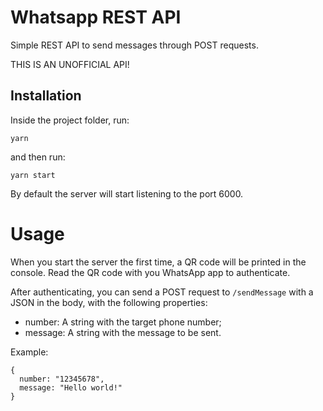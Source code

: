# Whatsapp REST API

Simple REST API to send messages through POST requests.

THIS IS AN UNOFFICIAL API!

## Installation

Inside the project folder, run:

```
yarn
```

and then run:


```
yarn start
```

By default the server will start listening to the port 6000.

# Usage

When you start the server the first time, a QR code will be printed in the console. Read the QR code with you WhatsApp app to authenticate.

After authenticating, you can send a POST request to `/sendMessage` with a JSON in the body, with the following properties:

- number: A string with the target phone number;
- message: A string with the message to be sent.

Example:

```
{
  number: "12345678",
  message: "Hello world!"
}
```
